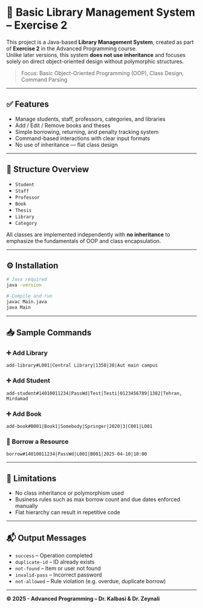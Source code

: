 
# 📘 Basic Library Management System – Exercise 2

This project is a Java-based **Library Management System**, created as part of **Exercise 2** in the Advanced Programming course.  
Unlike later versions, this system **does not use inheritance** and focuses solely on direct object-oriented design without polymorphic structures.

>  Focus: Basic Object-Oriented Programming (OOP), Class Design, Command Parsing

---

## ✅ Features

- Manage students, staff, professors, categories, and libraries
- Add / Edit / Remove books and theses
- Simple borrowing, returning, and penalty tracking system
- Command-based interactions with clear input formats
- No use of inheritance — flat class design

---

## 🧱 Structure Overview

- `Student`
- `Staff`
- `Professor`
- `Book`
- `Thesis`
- `Library`
- `Category`

All classes are implemented independently with **no inheritance** to emphasize the fundamentals of OOP and class encapsulation.

---

## ⚙️ Installation

```bash
# Java required
java -version

# Compile and run
javac Main.java
java Main
```

---

## 📥 Sample Commands

### ➕ Add Library
```
add-library#L001|Central Library|1358|38|Aut main campus
```

### ➕ Add Student
```
add-student#14010011234|PassWd|Test|Testi|0123456789|1382|Tehran, Mirdamad
```

### ➕ Add Book
```
add-book#B001|Book1|Somebody|Springer|2020|3|C001|L001
```

### 🔁 Borrow a Resource
```
borrow#14010011234|PassWd|L001|B001|2025-04-10|10:00
```

---

## 🚨 Limitations

- No class inheritance or polymorphism used
- Business rules such as max borrow count and due dates enforced manually
- Flat hierarchy can result in repetitive code

---

## 📬 Output Messages

- `success`  – Operation completed
- `duplicate-id`  – ID already exists
- `not-found`  – Item or user not found
- `invalid-pass`  – Incorrect password
- `not-allowed`  – Rule violation (e.g. overdue, duplicate borrow)

---
**© 2025 - Advanced Programming – Dr. Kalbasi & Dr. Zeynali**
